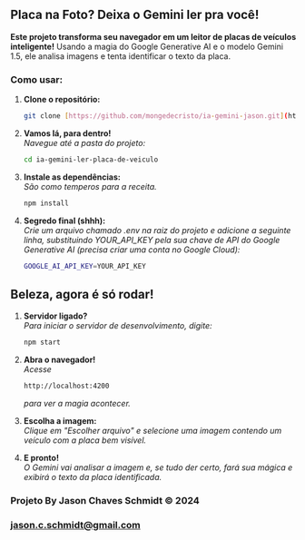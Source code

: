 ## Placa na Foto? Deixa o Gemini ler pra você! 

**Este projeto transforma seu navegador em um leitor de placas de veículos inteligente!** Usando a magia do Google Generative AI e o modelo Gemini 1.5, ele analisa imagens e tenta identificar o texto da placa.

### **Como usar:**

1. **Clone o repositório:**
   ```bash
   git clone [https://github.com/mongedecristo/ia-gemini-jason.git](https://github.com/mongedecristo/ia-gemini-jason.git)

2. **Vamos lá, para dentro!**<br>
*Navegue até a pasta do projeto:*
   ```bash
   cd ia-gemini-ler-placa-de-veiculo

3. **Instale as dependências:**<br>
*São como temperos para a receita.*
   ```bash
   npm install

4. **Segredo final (shhh):**<br>
*Crie um arquivo chamado .env na raiz do projeto e adicione a seguinte linha, substituindo YOUR_API_KEY pela sua chave de API do Google Generative AI (precisa criar uma conta no Google Cloud):*
   ```bash
   GOOGLE_AI_API_KEY=YOUR_API_KEY

## Beleza, agora é só rodar!

1. **Servidor ligado?**
   <br>*Para iniciar o servidor de desenvolvimento, digite:*
    ```bash
    npm start

2. **Abra o navegador!**
   <br>*Acesse*
    ```bash
    http://localhost:4200
    ```
    *para ver a magia acontecer.*

3. **Escolha a imagem:**<br>
*Clique em "Escolher arquivo" e selecione uma imagem contendo um veículo com a placa bem visível.*

4. **E pronto!**<br>
*O Gemini vai analisar a imagem e, se tudo der certo, fará sua mágica e exibirá o texto da placa identificada.*

### Projeto By Jason Chaves Schmidt © 2024
### <a href="mailto:jason.c.schmidt@gmail.com">jason.c.schmidt@gmail.com</a>
